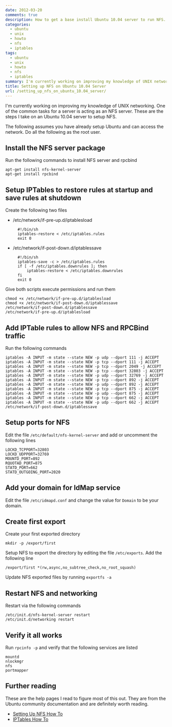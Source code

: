 ```yaml
---
date: 2012-03-20
comments: true
description: How to get a base install Ubuntu 10.04 server to run NFS. Includes setting up IPTables rules.
categories:
  - ubuntu
  - unix
  - howto
  - nfs
  - iptables
tags:
  - ubuntu
  - unix
  - howto
  - nfs
  - iptables
summary: I'm currently working on improving my knowledge of UNIX networking. One of the common tasks for a server is acting as an NFS server. These are the steps I take on an Ubuntu 10.04 server to setup NFS.
title: Setting up NFS on Ubuntu 10.04 Server
url: /setting_up_nfs_on_ubuntu_10.04_server/
---
```


I'm currently working on improving my knowledge of UNIX networking. One of the common tasks for a server is acting as an NFS server. These are the steps I take on an Ubuntu 10.04 server to setup NFS.

The following assumes you have already setup Ubuntu and can access the network. Do all the following as the root user.

## Install the NFS server package
Run the following commands to install NFS server and rpcbind

    apt-get install nfs-kernel-server
    apt-get install rpcbind

## Setup IPTables to restore rules at startup and save rules at shutdown
Create the following two files

* /etc/network/if-pre-up.d/iptablesload

        #!/bin/sh
        iptables-restore < /etc/iptables.rules
        exit 0

* /etc/network/if-post-down.d/iptablessave

        #!/bin/sh
        iptables-save -c > /etc/iptables.rules
        if [ -f /etc/iptables.downrules ]; then
            iptables-restore < /etc/iptables.downrules
        fi
        exit 0

Give both scripts execute permissions and run them

    chmod +x /etc/network/if-pre-up.d/iptablesload
    chmod +x /etc/network/if-post-down.d/iptablessave
    /etc/network/if-post-down.d/iptablessave
    /etc/network/if-pre-up.d/iptablesload

## Add IPTable rules to allow NFS and RPCBind traffic
Run the following commands

    iptables -A INPUT -m state --state NEW -p udp --dport 111 -j ACCEPT
    iptables -A INPUT -m state --state NEW -p tcp --dport 111 -j ACCEPT
    iptables -A INPUT -m state --state NEW -p tcp --dport 2049 -j ACCEPT
    iptables -A INPUT -m state --state NEW -p tcp --dport 32803 -j ACCEPT
    iptables -A INPUT -m state --state NEW -p udp --dport 32769 -j ACCEPT
    iptables -A INPUT -m state --state NEW -p tcp --dport 892 -j ACCEPT
    iptables -A INPUT -m state --state NEW -p udp --dport 892 -j ACCEPT
    iptables -A INPUT -m state --state NEW -p tcp --dport 875 -j ACCEPT
    iptables -A INPUT -m state --state NEW -p udp --dport 875 -j ACCEPT
    iptables -A INPUT -m state --state NEW -p tcp --dport 662 -j ACCEPT
    iptables -A INPUT -m state --state NEW -p udp --dport 662 -j ACCEPT
    /etc/network/if-post-down.d/iptablessave

## Setup ports for NFS
Edit the file `/etc/default/nfs-kernel-server` and add or uncomment the following lines

    LOCKD_TCPPORT=32803
    LOCKD_UDPPORT=32769
    MOUNTD_PORT=892
    RQUOTAD_PORT=875
    STATD_PORT=662
    STATD_OUTGOING_PORT=2020

## Add your domain for IdMap service
Edit the file `/etc/idmapd.conf` and change the value for `Domain` to be your domain.

## Create first export
Create your first exported directory

    mkdir -p /export/first

Setup NFS to export the directory by editing the file `/etc/exports`. Add the following line

    /export/first *(rw,async,no_subtree_check,no_root_squash)

Update NFS exported files by running `exportfs -a`

## Restart NFS and networking
Restart via the following commands

    /etc/init.d/nfs-kernel-server restart
    /etc/init.d/networking restart

## Verify it all works
Run `rpcinfo -p` and verify that the following services are listed

    mountd
    nlockmgr
    nfs
    portmapper

## Further reading
These are the help pages I read to figure most of this out. They are from the Ubuntu community documentation and are definitely worth reading.

* [Setting Up NFS How To](https://help.ubuntu.com/community/SettingUpNFSHowTo)
* [IPTables How To](https://help.ubuntu.com/community/IptablesHowTo)
